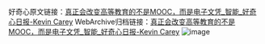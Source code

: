 好奇心原文链接：[真正会改变高等教育的不是MOOC，而是电子文凭_智能_好奇心日报-Kevin Carey](https://www.qdaily.com/articles/7280.html)
WebArchive归档链接：[真正会改变高等教育的不是MOOC，而是电子文凭_智能_好奇心日报-Kevin Carey](http://web.archive.org/web/20180624153319/http://www.qdaily.com:80/articles/7280.html)
![image](http://ww3.sinaimg.cn/large/007d5XDply1g3x0ti9u34j30u04dsnpd)